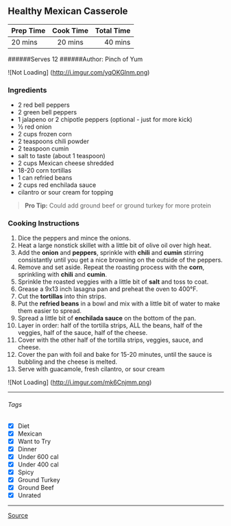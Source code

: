 ## Healthy Mexican Casserole

| Prep Time  | Cook Time    | Total Time  |
| ---------- |:------------:| -----------:|
| 20 mins    | 20 mins      | 40 mins     |


######Serves 12
######Author: Pinch of Yum

![Not Loading] (http://i.imgur.com/yqOKGlnm.png)

### Ingredients

* 2 red bell peppers
* 2 green bell peppers
* 1 jalapeno or 2 chipotle peppers (optional - just for more kick)
* ½ red onion
* 2 cups frozen corn
* 2 teaspoons chili powder
* 2 teaspoon cumin
* salt to taste (about 1 teaspoon)
* 2 cups Mexican cheese shredded
* 18-20 corn tortillas
* 1 can refried beans
* 2 cups red enchilada sauce
* cilantro or sour cream for topping

> **Pro Tip:** Could add ground beef or ground turkey for more protein

### Cooking Instructions

1. Dice the peppers and mince the onions.
2. Heat a large nonstick skillet with a little bit of olive oil over high heat.
3. Add the **onion** and **peppers**, sprinkle with **chili** and **cumin** stirring consistantly until you get a nice browning on the outside of the peppers.
4. Remove and set aside. Repeat the roasting process with the **corn**, sprinkling with **chili** and **cumin**.
5. Sprinkle the roasted veggies with a little bit of **salt** and toss to coat.
6. Grease a 9x13 inch lasagna pan and preheat the oven to 400°F. 
7. Cut the **tortillas** into thin strips. 
8. Put the **refried beans** in a bowl and mix with a little bit of water to make them easier to spread.
9. Spread a little bit of **enchilada sauce** on the bottom of the pan.
10. Layer in order: half of the tortilla strips, ALL the beans, half of the veggies, half of the sauce, half of the cheese.
11. Cover with the other half of the tortilla strips, veggies, sauce, and cheese.
12. Cover the pan with foil and bake for 15-20 minutes, until the sauce is bubbling and the cheese is melted.
13. Serve with guacamole, fresh cilantro, or sour cream

![Not Loading] (http://i.imgur.com/mk6Cnjmm.png)

---

###### Tags
- [x] Diet
- [x] Mexican
- [x] Want to Try
- [x] Dinner
- [x] Under 600 cal
- [x] Under 400 cal
- [x] Spicy
- [x] Ground Turkey
- [x] Ground Beef
- [x] Unrated

---

[Source](http://pinchofyum.com/healthy-mexican-casserole-roasted-corn-peppers)

